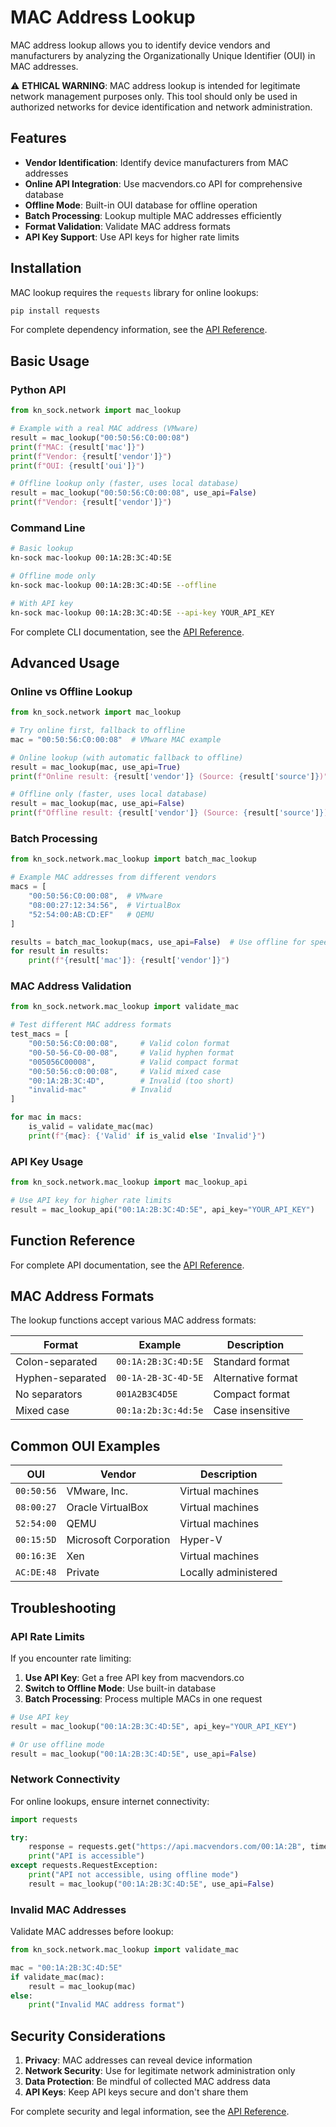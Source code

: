 # MAC Address Lookup

MAC address lookup allows you to identify device vendors and manufacturers by analyzing the Organizationally Unique Identifier (OUI) in MAC addresses.

⚠️ **ETHICAL WARNING**: MAC address lookup is intended for legitimate network management purposes only. This tool should only be used in authorized networks for device identification and network administration.

## Features

- **Vendor Identification**: Identify device manufacturers from MAC addresses
- **Online API Integration**: Use macvendors.co API for comprehensive database
- **Offline Mode**: Built-in OUI database for offline operation
- **Batch Processing**: Lookup multiple MAC addresses efficiently
- **Format Validation**: Validate MAC address formats
- **API Key Support**: Use API keys for higher rate limits

## Installation

MAC lookup requires the `requests` library for online lookups:

```bash
pip install requests
```

For complete dependency information, see the [API Reference](api-reference.md#dependencies).

## Basic Usage

### Python API

```python
from kn_sock.network import mac_lookup

# Example with a real MAC address (VMware)
result = mac_lookup("00:50:56:C0:00:08")
print(f"MAC: {result['mac']}")
print(f"Vendor: {result['vendor']}")
print(f"OUI: {result['oui']}")

# Offline lookup only (faster, uses local database)
result = mac_lookup("00:50:56:C0:00:08", use_api=False)
print(f"Vendor: {result['vendor']}")
```

### Command Line

```bash
# Basic lookup
kn-sock mac-lookup 00:1A:2B:3C:4D:5E

# Offline mode only
kn-sock mac-lookup 00:1A:2B:3C:4D:5E --offline

# With API key
kn-sock mac-lookup 00:1A:2B:3C:4D:5E --api-key YOUR_API_KEY
```

For complete CLI documentation, see the [API Reference](api-reference.md#cli-commands).

## Advanced Usage

### Online vs Offline Lookup

```python
from kn_sock.network import mac_lookup

# Try online first, fallback to offline
mac = "00:50:56:C0:00:08"  # VMware MAC example

# Online lookup (with automatic fallback to offline)
result = mac_lookup(mac, use_api=True)
print(f"Online result: {result['vendor']} (Source: {result['source']})")

# Offline only (faster, uses local database)
result = mac_lookup(mac, use_api=False)
print(f"Offline result: {result['vendor']} (Source: {result['source']})")
```

### Batch Processing

```python
from kn_sock.network.mac_lookup import batch_mac_lookup

# Example MAC addresses from different vendors
macs = [
    "00:50:56:C0:00:08",  # VMware
    "08:00:27:12:34:56",  # VirtualBox  
    "52:54:00:AB:CD:EF"   # QEMU
]

results = batch_mac_lookup(macs, use_api=False)  # Use offline for speed
for result in results:
    print(f"{result['mac']}: {result['vendor']}")
```

### MAC Address Validation

```python
from kn_sock.network.mac_lookup import validate_mac

# Test different MAC address formats
test_macs = [
    "00:50:56:C0:00:08",     # Valid colon format
    "00-50-56-C0-00-08",     # Valid hyphen format
    "005056C00008",          # Valid compact format
    "00:50:56:c0:00:08",     # Valid mixed case
    "00:1A:2B:3C:4D",        # Invalid (too short)
    "invalid-mac"          # Invalid
]

for mac in macs:
    is_valid = validate_mac(mac)
    print(f"{mac}: {'Valid' if is_valid else 'Invalid'}")
```

### API Key Usage

```python
from kn_sock.network.mac_lookup import mac_lookup_api

# Use API key for higher rate limits
result = mac_lookup_api("00:1A:2B:3C:4D:5E", api_key="YOUR_API_KEY")
```

## Function Reference

For complete API documentation, see the [API Reference](api-reference.md#mac-address-lookup-functions).

## MAC Address Formats

The lookup functions accept various MAC address formats:

| Format | Example | Description |
|--------|---------|-------------|
| Colon-separated | `00:1A:2B:3C:4D:5E` | Standard format |
| Hyphen-separated | `00-1A-2B-3C-4D-5E` | Alternative format |
| No separators | `001A2B3C4D5E` | Compact format |
| Mixed case | `00:1a:2b:3c:4d:5e` | Case insensitive |

## Common OUI Examples

| OUI | Vendor | Description |
|-----|--------|-------------|
| `00:50:56` | VMware, Inc. | Virtual machines |
| `08:00:27` | Oracle VirtualBox | Virtual machines |
| `52:54:00` | QEMU | Virtual machines |
| `00:15:5D` | Microsoft Corporation | Hyper-V |
| `00:16:3E` | Xen | Virtual machines |
| `AC:DE:48` | Private | Locally administered |

## Troubleshooting

### API Rate Limits

If you encounter rate limiting:

1. **Use API Key**: Get a free API key from macvendors.co
2. **Switch to Offline Mode**: Use built-in database
3. **Batch Processing**: Process multiple MACs in one request

```python
# Use API key
result = mac_lookup("00:1A:2B:3C:4D:5E", api_key="YOUR_API_KEY")

# Or use offline mode
result = mac_lookup("00:1A:2B:3C:4D:5E", use_api=False)
```

### Network Connectivity

For online lookups, ensure internet connectivity:

```python
import requests

try:
    response = requests.get("https://api.macvendors.com/00:1A:2B", timeout=5)
    print("API is accessible")
except requests.RequestException:
    print("API not accessible, using offline mode")
    result = mac_lookup("00:1A:2B:3C:4D:5E", use_api=False)
```

### Invalid MAC Addresses

Validate MAC addresses before lookup:

```python
from kn_sock.network.mac_lookup import validate_mac

mac = "00:1A:2B:3C:4D:5E"
if validate_mac(mac):
    result = mac_lookup(mac)
else:
    print("Invalid MAC address format")
```

## Security Considerations

1. **Privacy**: MAC addresses can reveal device information
2. **Network Security**: Use for legitimate network administration only
3. **Data Protection**: Be mindful of collected MAC address data
4. **API Keys**: Keep API keys secure and don't share them

For complete security and legal information, see the [API Reference](api-reference.md#security-and-legal-considerations).


